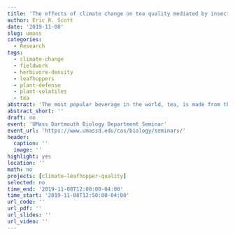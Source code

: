 ```yaml
---
title: 'The effects of climate change on tea quality mediated by insect herbivory'
author: Eric R. Scott
date: '2019-11-08'
slug: umass
categories:
  - Research
tags:
  - climate-change
  - fieldwork
  - herbivore-density
  - leafhoppers
  - plant-defense
  - plant-volatiles
  - tea
abstract: 'The most popular beverage in the world, tea, is made from the leaves of the tea plant (Camellia sinensis). The flavor, aroma, and health benefits of tea are determined by plant secondary metabolites. Changes in tea secondary metabolites such as caffeine, catechins, amino acids, and volatiles, are all known to be induced by various biotic and abiotic stressors. However, less is known about how plants respond to a range of intensities or combinations of stressors. As climate change intensifies, tea farmers in many regions are likely to experience an increase in pest insect populations as a result of warmer weather and increasing frequency of drought.  My research focuses on the effects of pests across a range of intensities and combined with drought on secondary metabolites important for tea quality.'
abstract_short: ''
draft: no
event: 'UMass Dartmouth Biology Department Seminar'
event_url: 'https://www.umassd.edu/cas/biology/seminars/'
header:
  caption: ''
  image: ''
highlight: yes
location: ''
math: no
projects: [climate-leafhopper-quality]
selected: no
time_end: '2019-11-08T12:00:00-04:00'
time_start: '2019-11-08T12:50:00-04:00'
url_code: ''
url_pdf: ''
url_slides: ''
url_video: ''
---
```


